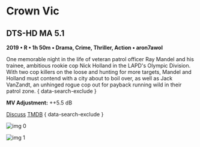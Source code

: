 # Crown Vic

## DTS-HD MA 5.1

**2019 • R • 1h 50m • Drama, Crime, Thriller, Action • aron7awol**

One memorable night in the life of veteran patrol officer Ray Mandel and his trainee, ambitious rookie cop Nick Holland in the LAPD's Olympic Division. With two cop killers on the loose and hunting for more targets, Mandel and Holland must contend with a city about to boil over, as well as Jack VanZandt, an unhinged rogue cop out for payback running wild in their patrol zone.
{ data-search-exclude }

**MV Adjustment:** ++5.5 dB

[Discuss](https://www.avsforum.com/threads/bass-eq-for-filtered-movies.2995212/post-59114210)  [TMDB](524659)
{ data-search-exclude }

![img 0](https://i.imgur.com/Xf0LIFT.jpg)

![img 1](https://i.imgur.com/Me6Rkfx.png)

